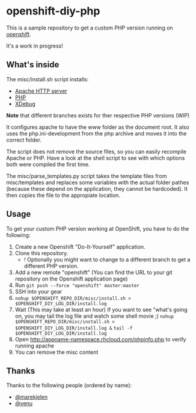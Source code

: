 openshift-diy-php
============================

This is a sample repository to get a custom PHP version running on [openshift](https://openshift.redhat.com).

It's a work in progress!

What's inside
-------------

The misc/install.sh script installs:

* [Apache HTTP server](http://projects.apache.org/projects/http_server.html)
* [PHP](http://php.net/)
* [XDebug](http://xdebug.org)

**Note** that different branches exists for ther respective PHP versions (WIP)

It configures apache to have the www folder as the document root. It also
uses the php.ini-development from the php archive and moves it into the
correct folder.

The script does not remove the source files, so you can easily recompile
Apache or PHP. Have a look at the shell script to see with which options
both were compiled the first time.

The misc/parse_templates.py script takes the template files from misc/templates and
replaces some variables with the actual folder pathes (because these
depend on the application, they cannot be hardcoded). It then copies
the file to the appropiate location.

Usage
-----

To get your custom PHP version working at OpenShift, you have to do the following:

1. Create a new Openshift "Do-It-Yourself" application.
2. Clone this repository.
    * ! Optionally you might want to change to a different branch to get a different PHP version.
3. Add a new remote "openshift" (You can find the URL to your git repository on the Openshift application page)
4. Run `git push --force "openshift" master:master`
5. SSH into your gear
6. `nohup $OPENSHIFT_REPO_DIR/misc/install.sh > $OPENSHIFT_DIY_LOG_DIR/install.log`
7. Wait (This may take at least an hour)
    If you want to see "what's going on, you may tail the log file and watch some shell movie ;)
    `nohup $OPENSHIFT_REPO_DIR/misc/install.sh > $OPENSHIFT_DIY_LOG_DIR/install.log &`
    `tail -f $OPENSHIFT_DIY_LOG_DIR/install.log`
8. Open http://appname-namespace.rhcloud.com/phpinfo.php to verify running
   apache
9. You can remove the misc content

Thanks
------

Thanks to the following people (ordered by name):

* [@marekjelen](https://github.com/marekjelen)
* [@venu](https://github.com/venu)
